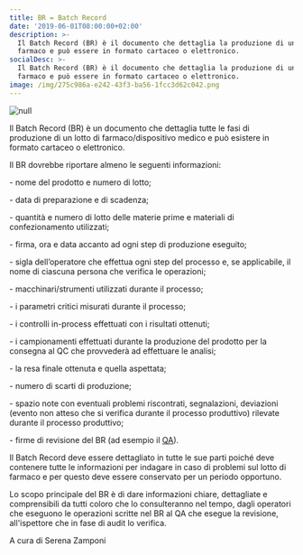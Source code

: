 ```yaml
---
title: BR = Batch Record
date: '2019-06-01T08:00:00+02:00'
description: >-
  Il Batch Record (BR) è il documento che dettaglia la produzione di un lotto di
  farmaco e può essere in formato cartaceo o elettronico. 
socialDesc: >-
  Il Batch Record (BR) è il documento che dettaglia la produzione di un lotto di
  farmaco e può essere in formato cartaceo o elettronico. 
image: /img/275c986a-e242-43f3-ba56-1fcc3d62c042.png
---
```

![null](/img/275c986a-e242-43f3-ba56-1fcc3d62c042.png)

Il Batch Record (BR) è un documento che dettaglia tutte le fasi di produzione di un lotto di farmaco/dispositivo medico e può esistere in formato cartaceo o elettronico. 

Il BR dovrebbe riportare almeno le seguenti informazioni:

\- nome del prodotto e numero di lotto;

\- data di preparazione e di scadenza;

\- quantità e numero di lotto delle materie prime e materiali di confezionamento utilizzati;

\- firma, ora e data accanto ad ogni step di produzione eseguito;

\- sigla dell’operatore che effettua ogni step del processo e, se applicabile, il nome di ciascuna persona che verifica le operazioni;

\- macchinari/strumenti utilizzati durante il processo;

\- i parametri critici misurati durante il processo;

\- i controlli in-process effettuati con i risultati ottenuti;

\- i campionamenti effettuati durante la produzione del prodotto per la consegna al QC che provvederà ad effettuare le analisi;

\- la resa finale ottenuta e quella aspettata;

\- numero di scarti di produzione;

\- spazio note con eventuali problemi riscontrati, segnalazioni, deviazioni (evento non atteso che si verifica durante il processo produttivo) rilevate durante il processo produttivo;

\- firme di revisione del BR (ad esempio il [QA](https://www.farmaceuticayounger.science/pharmacronimi/qa--quality-assurance/)).

Il Batch Record deve essere dettagliato in tutte le sue parti poiché deve contenere tutte le informazioni per indagare in caso di problemi sul lotto di farmaco e per questo deve essere conservato per un periodo opportuno.

Lo scopo principale del BR è di dare informazioni chiare, dettagliate e comprensibili da tutti coloro che lo consulteranno nel tempo, dagli operatori che eseguono le operazioni scritte nel BR al QA che esegue la revisione, all'ispettore che in fase di audit lo verifica.

A cura di Serena Zamponi

